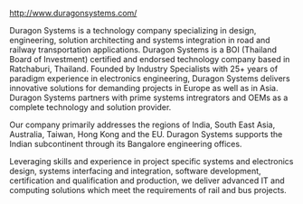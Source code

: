 http://www.duragonsystems.com/

Duragon Systems is a technology company specializing in design, engineering, solution architecting and systems integration in road and railway transportation applications. Duragon Systems is a BOI (Thailand Board of Investment) certified and endorsed technology company based in Ratchaburi, Thailand. Founded by Industry Specialists with 25+ years of paradigm experience in electronics engineering, Duragon Systems delivers innovative solutions for demanding projects in Europe as well as in Asia. Duragon Systems partners with prime systems intregrators and OEMs as a complete technology and solution provider.

Our company primarily addresses the regions of India, South East Asia, Australia, Taiwan, Hong Kong and the EU. Duragon Systems supports the Indian subcontinent through its Bangalore engineering offices.

Leveraging skills and experience in project specific systems and electronics design, systems interfacing and integration, software development, certification and qualification and production, we deliver advanced IT and computing solutions which meet the requirements of rail and bus projects.
